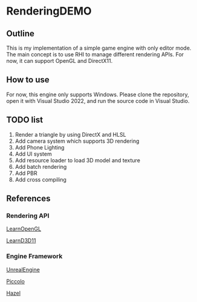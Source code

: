 # RenderingDEMO

## Outline
This is my implementation of a simple game engine with only editor mode. The main concept is to use RHI to manage different rendering APIs. For now, it can support OpenGL and DirectX11.

## How to use
For now, this engine only supports Windows. Please clone the repository, open it with Visual Studio 2022, and run the source code in Visual Studio.

## TODO list
1. Render a triangle by using DirectX and HLSL
2. Add camera system which supports 3D rendering
3. Add Phone Lighting
4. Add UI system
5. Add resource loader to load 3D model and texture
6. Add batch rendering
7. Add PBR
8. Add cross compiling

## References

### Rendering API
[LearnOpenGL](https://learnopengl.com/Getting-started/OpenGL)

[LearnD3D11](https://graphicsprogramming.github.io/learnd3d11/1-introduction/1-1-getting-started/1-1-0-overview/)

### Engine Framework
[UnrealEngine](https://github.com/folgerwang/UnrealEngine)

[Piccolo](https://github.com/BoomingTech/Piccolo)

[Hazel](https://github.com/TheCherno/Hazel)